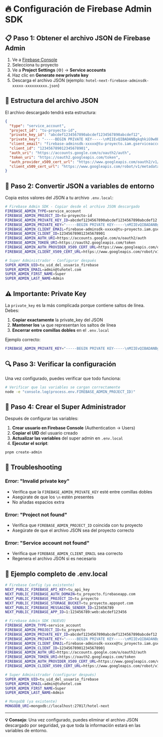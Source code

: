 # 🔥 Configuración de Firebase Admin SDK

## 📋 Paso 1: Obtener el archivo JSON de Firebase Admin

1. Ve a [Firebase Console](https://console.firebase.google.com)
2. Selecciona tu proyecto
3. Ve a **Project Settings** (⚙️) → **Service accounts**
4. Haz clic en **Generate new private key**
5. Descarga el archivo JSON (ejemplo:
   `hotel-next-firebase-adminsdk-xxxxx-xxxxxxxxxx.json`)

## 📄 Estructura del archivo JSON

El archivo descargado tendrá esta estructura:

```json
{
  "type": "service_account",
  "project_id": "tu-proyecto-id",
  "private_key_id": "abcdef1234567890abcdef1234567890abcdef12",
  "private_key": "-----BEGIN PRIVATE KEY-----\nMIIEvQIBADANBgkqhkiG9w0BAQEFAASCBKcwggSjAgEAAoIBAQC...\n-----END PRIVATE KEY-----\n",
  "client_email": "firebase-adminsdk-xxxxx@tu-proyecto.iam.gserviceaccount.com",
  "client_id": "123456789012345678901",
  "auth_uri": "https://accounts.google.com/o/oauth2/auth",
  "token_uri": "https://oauth2.googleapis.com/token",
  "auth_provider_x509_cert_url": "https://www.googleapis.com/oauth2/v1/certs",
  "client_x509_cert_url": "https://www.googleapis.com/robot/v1/metadata/x509/firebase-adminsdk-xxxxx%40tu-proyecto.iam.gserviceaccount.com"
}
```

## 🔧 Paso 2: Convertir JSON a variables de entorno

Copia estos valores del JSON a tu archivo `.env.local`:

```bash
# Firebase Admin SDK - Copiar desde el archivo JSON descargado
FIREBASE_ADMIN_TYPE=service_account
FIREBASE_ADMIN_PROJECT_ID=tu-proyecto-id
FIREBASE_ADMIN_PRIVATE_KEY_ID=abcdef1234567890abcdef1234567890abcdef12
FIREBASE_ADMIN_PRIVATE_KEY="-----BEGIN PRIVATE KEY-----\nMIIEvQIBADANBgkqhkiG9w0BAQEFAASCBKcwggSjAgEAAoIBAQC...\n-----END PRIVATE KEY-----\n"
FIREBASE_ADMIN_CLIENT_EMAIL=firebase-adminsdk-xxxxx@tu-proyecto.iam.gserviceaccount.com
FIREBASE_ADMIN_CLIENT_ID=123456789012345678901
FIREBASE_ADMIN_AUTH_URI=https://accounts.google.com/o/oauth2/auth
FIREBASE_ADMIN_TOKEN_URI=https://oauth2.googleapis.com/token
FIREBASE_ADMIN_AUTH_PROVIDER_X509_CERT_URL=https://www.googleapis.com/oauth2/v1/certs
FIREBASE_ADMIN_CLIENT_X509_CERT_URL=https://www.googleapis.com/robot/v1/metadata/x509/firebase-adminsdk-xxxxx%40tu-proyecto.iam.gserviceaccount.com

# Super Administrador - Configurar después
SUPER_ADMIN_UID=tu_uid_del_usuario_firebase
SUPER_ADMIN_EMAIL=admin@tuhotel.com
SUPER_ADMIN_FIRST_NAME=Super
SUPER_ADMIN_LAST_NAME=Admin
```

## ⚠️ Importante: Private Key

La `private_key` es la más complicada porque contiene saltos de línea. Debes:

1. **Copiar exactamente** la private_key del JSON
2. **Mantener los `\n`** que representan los saltos de línea
3. **Encerrar entre comillas dobles** en el `.env.local`

Ejemplo correcto:

```bash
FIREBASE_ADMIN_PRIVATE_KEY="-----BEGIN PRIVATE KEY-----\nMIIEvQIBADANBgkqhkiG9w0BAQEFAASCBKcwggSjAgEAAoIBAQC...\n-----END PRIVATE KEY-----\n"
```

## 🔍 Paso 3: Verificar la configuración

Una vez configurado, puedes verificar que todo funciona:

```bash
# Verificar que las variables se cargan correctamente
node -e "console.log(process.env.FIREBASE_ADMIN_PROJECT_ID)"
```

## 🚀 Paso 4: Crear el Super Administrador

Después de configurar las variables:

1. **Crear usuario en Firebase Console** (Authentication → Users)
2. **Copiar el UID** del usuario creado
3. **Actualizar las variables** del super admin en `.env.local`
4. **Ejecutar el script**:

```bash
pnpm create-admin
```

## 🔧 Troubleshooting

### Error: "Invalid private key"

- Verifica que la `FIREBASE_ADMIN_PRIVATE_KEY` esté entre comillas dobles
- Asegúrate de que los `\n` estén presentes
- No añadas espacios extra

### Error: "Project not found"

- Verifica que `FIREBASE_ADMIN_PROJECT_ID` coincida con tu proyecto
- Asegúrate de que el archivo JSON sea del proyecto correcto

### Error: "Service account not found"

- Verifica que `FIREBASE_ADMIN_CLIENT_EMAIL` sea correcto
- Regenera el archivo JSON si es necesario

## 📝 Ejemplo completo de .env.local

```bash
# Firebase Config (ya existente)
NEXT_PUBLIC_FIREBASE_API_KEY=tu_api_key
NEXT_PUBLIC_FIREBASE_AUTH_DOMAIN=tu_proyecto.firebaseapp.com
NEXT_PUBLIC_FIREBASE_PROJECT_ID=tu_proyecto
NEXT_PUBLIC_FIREBASE_STORAGE_BUCKET=tu_proyecto.appspot.com
NEXT_PUBLIC_FIREBASE_MESSAGING_SENDER_ID=123456789
NEXT_PUBLIC_FIREBASE_APP_ID=1:123456789:web:abcdef123456

# Firebase Admin SDK (NUEVO)
FIREBASE_ADMIN_TYPE=service_account
FIREBASE_ADMIN_PROJECT_ID=tu_proyecto
FIREBASE_ADMIN_PRIVATE_KEY_ID=abcdef1234567890abcdef1234567890abcdef12
FIREBASE_ADMIN_PRIVATE_KEY="-----BEGIN PRIVATE KEY-----\nMIIEvQIBADANBgkqhkiG9w0BAQEFAASCBKcwggSjAgEAAoIBAQC...\n-----END PRIVATE KEY-----\n"
FIREBASE_ADMIN_CLIENT_EMAIL=firebase-adminsdk-xxxxx@tu_proyecto.iam.gserviceaccount.com
FIREBASE_ADMIN_CLIENT_ID=123456789012345678901
FIREBASE_ADMIN_AUTH_URI=https://accounts.google.com/o/oauth2/auth
FIREBASE_ADMIN_TOKEN_URI=https://oauth2.googleapis.com/token
FIREBASE_ADMIN_AUTH_PROVIDER_X509_CERT_URL=https://www.googleapis.com/oauth2/v1/certs
FIREBASE_ADMIN_CLIENT_X509_CERT_URL=https://www.googleapis.com/robot/v1/metadata/x509/firebase-adminsdk-xxxxx%40tu_proyecto.iam.gserviceaccount.com

# Super Administrador (configurar después)
SUPER_ADMIN_UID=tu_uid_del_usuario_firebase
SUPER_ADMIN_EMAIL=admin@tuhotel.com
SUPER_ADMIN_FIRST_NAME=Super
SUPER_ADMIN_LAST_NAME=Admin

# MongoDB (ya existente)
MONGODB_URI=mongodb://localhost:27017/hotel-next
```

---

**💡 Consejo**: Una vez configurado, puedes eliminar el archivo JSON descargado
por seguridad, ya que toda la información estará en las variables de entorno.
